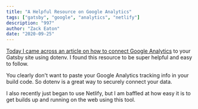 ```yaml
---
title: "A Helpful Resource on Google Analytics"
tags: ["gatsby", "google", "analytics", "netlify"]
description: "997"
author: "Zack Eaton"
date: "2020-09-25"
---
```


<a href="https://medium.com/javascript-in-plain-english/how-to-connect-your-gatsby-js-landing-page-to-google-analytics-and-deploy-to-netlify-step-by-step-8352467583df">Today I came across an article on how to connect Google Analytics</a> to your Gatsby site using dotenv. I found this resource to be super helpful and easy to follow.

You clearly don't want to paste your Google Analytics tracking info in your build code. So dotenv is a great way to securely connect your data.

I also recently just began to use Netlify, but I am baffled at how easy it is to get builds up and running on the web using this tool.